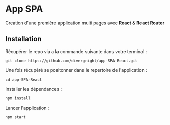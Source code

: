 # App SPA

Creation d'une première application multi pages avec **React** & **React Router**

## Installation

Récupérer le repo via a la commande suivante dans votre terminal :

`git clone https://github.com/divergnight/app-SPA-React.git`

Une fois récupéré se positonner dans le repertoire de l'application :

`cd app-SPA-React`

Installer les dépendances :

`npm install`

Lancer l'application :

`npm start`
